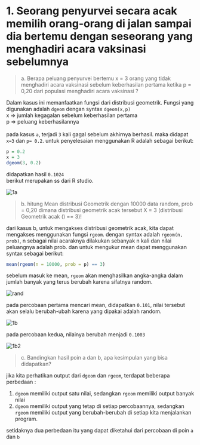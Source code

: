 # 1. Seorang penyurvei secara acak memilih orang-orang di jalan sampai dia bertemu dengan seseorang yang menghadiri acara vaksinasi sebelumnya

> a. Berapa peluang penyurvei bertemu x = 3 orang yang tidak menghadiri acara vaksinasi sebelum keberhasilan pertama ketika p = 0,20 dari populasi menghadiri acara vaksinasi ?

Dalam kasus ini memanfaatkan fungsi dari distribusi geometrik. Fungsi yang digunakan adalah `dgeom` dengan syntax `dgeom(x,p)`\
x => jumlah kegagalan sebelum keberhasilan pertama\
p => peluang keberhasilannya\
\
pada kasus `a`, terjadi `3` kali gagal sebelum akhirnya berhasil. maka didapat `x=3` dan `p= 0.2`. untuk penyelesaian menggunakan R adalah sebagai berikut: 

```R
p = 0.2
x = 3
dgeom(3, 0.2)
```
didapatkan hasil `0.1024`\
berikut merupakan ss dari R studio.

![1a](https://user-images.githubusercontent.com/115441787/195157051-7a400541-f180-4878-b71f-76daee2805af.png)

> b. hitung Mean distribusi Geometrik dengan 10000 data random, prob = 0,20 dimana distribusi geometrik acak tersebut X = 3 (distribusi Geometrik acak () == 3)!

dari kasus b, untuk mengakses distribusi geometrik acak, kita dapat mengakses menggunakan fungsi `rgeom`. dengan syntax adalah `rgeom(n, prob)`, n sebagai nilai acaraknya dilakukan sebanyak n kali dan nilai peluangnya adalah prob. dan untuk mengukur mean dapat menggunakan syntax sebagai berikut:

```R
mean(rgeom(n = 10000, prob = p) == 3)
```

sebelum masuk ke mean, `rgeom` akan menghasilkan angka-angka dalam jumlah banyak yang terus berubah karena sifatnya random.

![rand](https://user-images.githubusercontent.com/115441787/195214813-8c96ed8a-5640-40c0-8569-f7e85451cf2e.png)

pada percobaan pertama mencari mean, didapatkan `0.101`, nilai tersebut akan selalu berubah-ubah karena yang dipakai adalah random.

![1b](https://user-images.githubusercontent.com/115441787/195160430-e1090b9d-bdf4-46dd-aa79-77c4dd3346b2.png)

pada percobaan kedua, nilainya berubah menjadi `0.1003`

![1b2](https://user-images.githubusercontent.com/115441787/195214129-fd860bdf-8a5e-4fca-8e80-b56454c132e5.png)


>c. Bandingkan hasil poin a dan b, apa kesimpulan yang bisa didapatkan?

jika kita perhatikan output dari `dgeom` dan `rgeom`, terdapat beberapa perbedaan :

1. `dgeom` memiliki output satu nilai, sedangkan `rgeom` memiliki output banyak nilai
2. `dgeom` memiliki output yang tetap di setiap percobaannya, sedangkan `rgeom` memiliki output yang berubah-berubah di setiap kita menjalankan program.

setidaknya dua perbedaan itu yang dapat diketahui dari percobaan di poin `a` dan `b`


